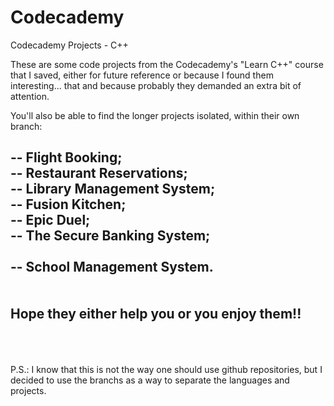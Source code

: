 # Codecademy
Codecademy Projects - C++

These are some code projects from the Codecademy's "Learn C++" course that I saved, either for future reference or because I found them interesting... that and because probably they demanded an extra bit of attention.

You'll also be able to find the longer projects isolated, within their own branch:

  -- Flight Booking;<br />
  -- Restaurant Reservations;<br />
  -- Library Management System;<br />
  -- Fusion Kitchen;<br />
  -- Epic Duel;<br />
  -- The Secure Banking System;<br />  
  -- School Management System.<br />
<br />
<br />
Hope they either help you or you enjoy them!!
<br />
<br />
<br />
---
P.S.: I know that this is not the way one should use github repositories, but I decided to use the branchs as a way to separate the languages and projects.

